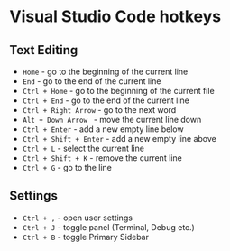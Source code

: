 # Visual Studio Code hotkeys

## Text Editing
* `Home` - go to the beginning of the current line
* `End` - go to the end of the current line
* `Ctrl + Home` - go to the beginning of the current file
* `Ctrl + End` - go to the end of the current line
* `Ctrl + Right Arrow` - go to the next word
* `Alt + Down Arrow ` - move the current line down
* `Ctrl + Enter` - add a new empty line below
* `Ctrl + Shift + Enter` - add a new empty line above
* `Ctrl + L` - select the current line
* `Ctrl + Shift + K` - remove the current line
* `Ctrl + G` - go to the line
 
## Settings
* `Ctrl + ,` - open user settings
* `Ctrl + J` - toggle panel (Terminal, Debug etc.)
* `Ctrl + B` - toggle Primary Sidebar
